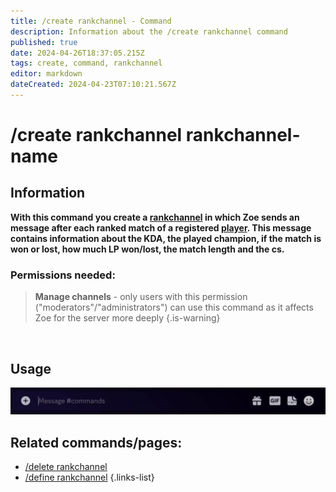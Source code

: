 ```yaml
---
title: /create rankchannel - Command
description: Information about the /create rankchannel command
published: true
date: 2024-04-26T18:37:05.215Z
tags: create, command, rankchannel
editor: markdown
dateCreated: 2024-04-23T07:10:21.567Z
---
```


# /create rankchannel rankchannel-name
## Information
**With this command you create a [rankchannel](/en/features/rankchannel) in which Zoe sends an message after each ranked match of a registered [player](/en/terms/player). This message contains information about the KDA, the played champion, if the match is won or lost, how much LP won/lost, the match length and the cs.**
<br>

### Permissions needed:
>**Manage channels** - only users with this permission ("moderators"/"administrators") can use this command as it affects Zoe for the server more deeply {.is-warning}

<br>

## Usage
![](/en_/en_create_rankchannel.gif)
<br>
 
## Related commands/pages:
-   [/delete rankchannel](/en/commands/rankchannel/delete)
-   [/define rankchannel](/en/commands/rankchannel/define)
{.links-list}
